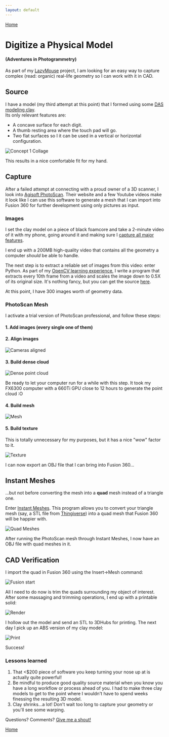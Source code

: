 ```yaml
---
layout: default
---
```

[Home](/)

# Digitize a Physical Model
#### (Adventures in Photogrammetry)

As part of my [LazyMouse](https://github.com/dasanchez/lazy-mouse) project, I am looking for an easy way to capture complex (read: organic) real-life geometry so I can work with it in CAD.

## Source

I have a model (my third attempt at this point) that I formed using some [DAS modeling clay](http://canada.michaels.com/on/demandware.store/Sites-MichaelsCanada-Site/en_CA/Product-Show?pid=M10130210&cgid=845166492).  
Its only relevant features are:
- A concave surface for each digit.
- A thumb resting area where the touch pad will go.
- Two flat surfaces so I it can be used in a vertical or horizontal configuration.

![Concept 1 Collage](/assets/img/08/01_CLAY_COLLAGE.PNG)

This results in a nice comfortable fit for my hand.

<blockquote class="imgur-embed-pub" lang="en" data-id="a/Zogep"><a href="https://imgur.com/a/Zogep#dM4q6LV"></a></blockquote><script async src="//s.imgur.com/min/embed.js" charset="utf-8"></script>

## Capture

After a failed attempt at connecting with a proud owner of a 3D scanner, I look into [Agisoft PhotoScan](http://www.agisoft.com/). Their website and a few Youtube videos make it look like I can use this software to generate a mesh that I can import into Fusion 360 for further development using only pictures as input.

### Images

I set the clay model on a piece of black foamcore and take a 2-minute video of it with my phone, going around it and making sure I [capture all major features](https://imgur.com/a/ET51S).

I end up with a 200MB high-quality video that contains all the geometry a computer _should_ be able to handle.

The next step is to extract a reliable set of images from this video: enter Python. As part of my [OpenCV learning experience](https://github.com/dasanchez/opencv_study), I write a program that extracts every 10th frame from a video and scales the image down to 0.5X of its original size. It's nothing fancy, but you can get the source [here](https://github.com/dasanchez/vid2png).

At this point, I have 300 images worth of geometry data.

### PhotoScan Mesh

I activate a trial version of PhotoScan professional, and follow these steps:

#### 1. Add images (every single one of them)

#### 2. Align images

![Cameras aligned](/assets/img/08/02_CAMS.PNG)

#### 3. Build dense cloud

![Dense point cloud](/assets/img/08/03_CLOUD.PNG)

Be ready to let your computer run for a while with this step. It took my FX6300 computer with a 660Ti GPU close to 12 hours to generate the point cloud :O

#### 4. Build mesh

![Mesh](/assets/img/08/04_MESH.PNG)

#### 5. Build texture

This is totally unnecessary for my purposes, but it has a nice "wow" factor to it.

![Texture](/assets/img/08/05_TEXTURE.PNG)

I can now export an OBJ file that I can bring into Fusion 360...

## Instant Meshes

...but not before converting the mesh into a **quad** mesh instead of a triangle one.

Enter [Instant Meshes](https://github.com/wjakob/instant-meshes). This program allows you to convert your triangle mesh (say, a STL file from [Thingiverse](https://www.thingiverse.com/)) into a quad mesh that Fusion 360 will be happier with.

![Quad Meshes](/assets/img/08/06_INSTANT_MESHES.PNG)

After running the PhotoScan mesh through Instant Meshes, I now have an OBJ file with quad meshes in it.

## CAD Verification

I import the quad in Fusion 360 using the Insert->Mesh command:

![Fusion start](/assets/img/08/07_FUSION_IMPORT.PNG)

All I need to do now is trim the quads surrounding my object of interest. After some massaging and trimming operations, I end up with a printable solid:

![Render](/assets/img/08/08_FUSION_RENDER.PNG)

I hollow out the model and send an STL to 3DHubs for printing. The next day I pick up an ABS version of my clay model:

![Print](/assets/img/08/09_PRINT_SMALL.PNG)

<blockquote class="imgur-embed-pub" lang="en" data-id="a/1Yhnm"><a href="https://imgur.com/a/1Yhnm#h1eh3L7"></a></blockquote><script async src="//s.imgur.com/min/embed.js" charset="utf-8"></script>

Success!

### Lessons learned

1. That <$200 piece of software you keep turning your nose up at is actually quite powerful!
2. Be mindful to produce good quality source material when you know you have a long workflow or process ahead of you. I had to make three clay models to get to the point where I wouldn't have to spend weeks finessing the resulting 3D model.
3. Clay shrinks...a lot! Don't wait too long to capture your geometry or you'll see some warping.

Questions? Comments? [Give me a shout!](/about)

[Home](/)

